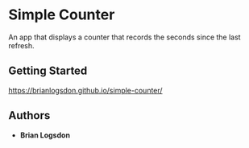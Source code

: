 # Simple Counter

An app that displays a counter that records the seconds since the last refresh.
## Getting Started
https://brianlogsdon.github.io/simple-counter/


## Authors

* **Brian Logsdon**
